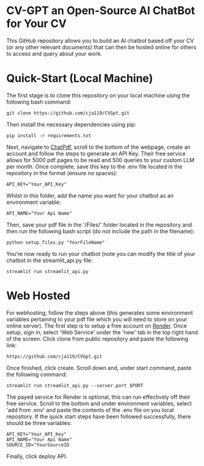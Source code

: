 # CV-GPT an Open-Source AI ChatBot for Your CV 

This GitHub repository allows you to build an AI chatbot based off your CV (or any other relevant documents) that can then be hosted online for others to access and query about your work.

# Quick-Start (Local Machine)
The first stage is to clone this repository on your local machine using the following bash command:
```
git clone https://github.com/cja119/CVGpt.git
```
Then install the necessary dependencies using pip:
```
pip install -r requirements.txt
```
Next, navigate to [ChatPdf](https://www.chatpdf.com/), scroll to the bottom of the webpage, create an account and follow the steps to generate an API Key. Their free service allows for 5000 pdf pages to be read and 500 queries to your custom LLM per month. Once complete, save this key to the .env file located in the repository in the format (ensure no spaces):
```
API_KEY="Your_API_Key"
```
Whilst in this folder, add the name you want for your chatbot as an environment variable:
```
API_NAME="Your Api Name"
```
Then, save your pdf file in the '/Files/' folder located in the repository and then run the following bash script (do not include the path in the filename):
```
python setup_files.py "YourFileName" 
```
You're now ready to run your chatbot (note you can modify the title of your chatbot in the streamlit_api.py file:
```
streamlit run streamlit_api.py
```
# Web Hosted
For webhosting, follow the steps above (this generates some environment variables pertaining to your pdf file which you will need to store on your online server). The first step is to setup a free account on [Render](https://render.com/). Once setup, sign in, select 'Web Service' under the 'new' tab in the top right hand of the screen. Click clone from public repository and paste the following link:
```
https://github.com/cja119/CVGpt.git
```
Once finished, click create. Scroll down and, under start command, paste the following command:
```
streamlit run streamlit_api.py --server.port $PORT
```
The payed service for Render is optional, this can run effectively off their free service. Scroll to the bottom and under environment variables, select 'add from .env' and paste the contents of the .env file on you local repository. If the quick start steps have been followed successfully, there should be three variables:
```
API_KEY="Your_API_Key"
API_NAME="Your Api Name"
SOURCE_ID="YourSourceID
```
Finally, click deploy API.


